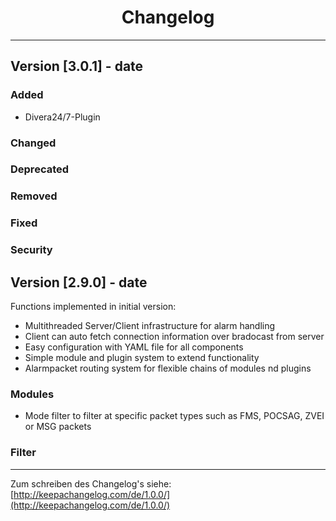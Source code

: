 # <center>Changelog</center>
---

## Version [3.0.1] - date
### Added
 * Divera24/7-Plugin
### Changed
### Deprecated
### Removed
### Fixed
### Security

## Version [2.9.0] - date

Functions implemented in initial version:

- Multithreaded Server/Client infrastructure for alarm handling
- Client can auto fetch connection information over bradocast from server
- Easy configuration with YAML file for all components
- Simple module and plugin system to extend functionality
- Alarmpacket routing system for flexible chains of modules nd plugins

### Modules
- Mode filter to filter at specific packet types such as FMS, POCSAG, ZVEI or MSG packets

### Filter


---

Zum schreiben des Changelog's siehe: [http://keepachangelog.com/de/1.0.0/](http://keepachangelog.com/de/1.0.0/)

<!--
## Version [#.#.#] - date
### Added
### Changed
### Deprecated
### Removed
### Fixed
### Security
-->
